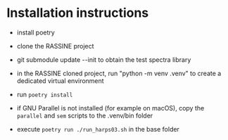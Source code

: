 
# Installation instructions

- install poetry

- clone the RASSINE project

- git submodule update --init to obtain the test spectra library

- in the RASSINE cloned project, run "python -m venv .venv" to create a dedicated virtual environment

- run `poetry install`

- if GNU Parallel is not installed (for example on macOS), copy the `parallel` and `sem` scripts
  to the .venv/bin folder
   
- execute `poetry run ./run_harps03.sh` in the base folder
